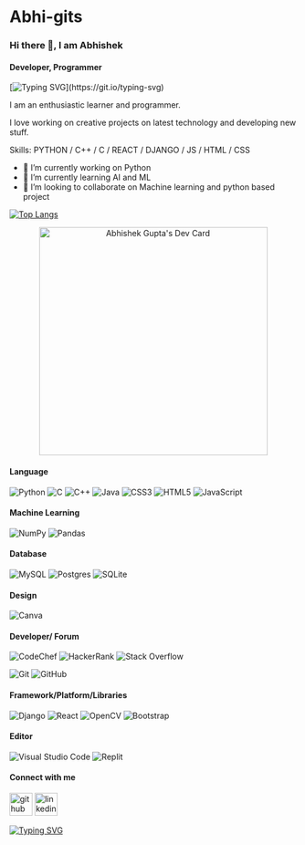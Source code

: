 # Abhi-gits

### Hi there 👋, I am Abhishek
#### Developer, Programmer

[![Typing SVG](https://readme-typing-svg.herokuapp.com?width=300&lines=Welcome+to+my+repository...)](https://git.io/typing-svg)

I am an enthusiastic learner and programmer. 

I love working on creative projects on latest technology and developing new stuff. 

Skills: PYTHON / C++ / C / REACT / DJANGO / JS / HTML / CSS

- 🔭 I’m currently working on Python 
- 🌱 I’m currently learning AI and ML 
- 👯 I’m looking to collaborate on Machine learning and python based project
  

[![Top Langs](https://github-readme-stats.vercel.app/api/top-langs/?username=Abhi-gits&layout=compact)](https://github.com/anuraghazra/github-readme-stats)   


 <p align="center">
   <a href="https://app.daily.dev/abhi_gits"><img src="https://api.daily.dev/devcards/72fac228ba4348f99d1469d53236a21f.png?r=tf6" width="400" alt="Abhishek Gupta's Dev Card"/></a>
 </p>
 

#### Language

![Python](https://img.shields.io/badge/python-3670A0?style=for-the-badge&logo=python&logoColor=ffdd54)
![C](https://img.shields.io/badge/c-%2300599C.svg?style=for-the-badge&logo=c&logoColor=white)
![C++](https://img.shields.io/badge/c++-%2300599C.svg?style=for-the-badge&logo=c%2B%2B&logoColor=white)
![Java](https://img.shields.io/badge/java-%23ED8B00.svg?style=for-the-badge&logo=java&logoColor=white)
![CSS3](https://img.shields.io/badge/css3-%231572B6.svg?style=for-the-badge&logo=css3&logoColor=white)
![HTML5](https://img.shields.io/badge/html5-%23E34F26.svg?style=for-the-badge&logo=html5&logoColor=white)
![JavaScript](https://img.shields.io/badge/javascript-%23323330.svg?style=for-the-badge&logo=javascript&logoColor=%23F7DF1E)

#### Machine Learning

![NumPy](https://img.shields.io/badge/numpy-%23013243.svg?style=for-the-badge&logo=numpy&logoColor=white)
![Pandas](https://img.shields.io/badge/pandas-%23150458.svg?style=for-the-badge&logo=pandas&logoColor=white)


#### Database

![MySQL](https://img.shields.io/badge/mysql-%2300f.svg?style=for-the-badge&logo=mysql&logoColor=white)
![Postgres](https://img.shields.io/badge/postgres-%23316192.svg?style=for-the-badge&logo=postgresql&logoColor=white)
![SQLite](https://img.shields.io/badge/sqlite-%2307405e.svg?style=for-the-badge&logo=sqlite&logoColor=white)

#### Design

![Canva](https://img.shields.io/badge/Canva-%2300C4CC.svg?style=for-the-badge&logo=Canva&logoColor=white)

#### Developer/ Forum

![CodeChef](https://img.shields.io/badge/CodeChef-%23964B00.svg?style=for-the-badge&logo=CodeChef&logoColor=white)
![HackerRank](https://img.shields.io/badge/-Hackerrank-2EC866?style=for-the-badge&logo=HackerRank&logoColor=white)
![Stack Overflow](https://img.shields.io/badge/-Stackoverflow-FE7A16?style=for-the-badge&logo=stack-overflow&logoColor=white)

![Git](https://img.shields.io/badge/git-%23F05033.svg?style=for-the-badge&logo=git&logoColor=white)
![GitHub](https://img.shields.io/badge/github-%23121011.svg?style=for-the-badge&logo=github&logoColor=white)


#### Framework/Platform/Libraries

![Django](https://img.shields.io/badge/django-%23092E20.svg?style=for-the-badge&logo=django&logoColor=white)
![React](https://img.shields.io/badge/react-%2320232a.svg?style=for-the-badge&logo=react&logoColor=%2361DAFB)
![OpenCV](https://img.shields.io/badge/opencv-%23white.svg?style=for-the-badge&logo=opencv&logoColor=white)
![Bootstrap](https://img.shields.io/badge/bootstrap-%23563D7C.svg?style=for-the-badge&logo=bootstrap&logoColor=white)

#### Editor

![Visual Studio Code](https://img.shields.io/badge/Visual%20Studio%20Code-0078d7.svg?style=for-the-badge&logo=visual-studio-code&logoColor=white)
![Replit](https://img.shields.io/badge/Replit-DD1200?style=for-the-badge&logo=Replit&logoColor=white)

#### Connect with me

[<img src='https://cdn.jsdelivr.net/npm/simple-icons@3.0.1/icons/github.svg' alt='github' height='40'>](https://github.com/Abhi-gits)
[<img src='https://cdn.jsdelivr.net/npm/simple-icons@3.0.1/icons/linkedin.svg' alt='linkedin' height='40'>](https://www.linkedin.com/in/abhishek-gupta-10b386201/) 



[![Typing SVG](https://readme-typing-svg.herokuapp.com/?lines=Thankyou+...+visit+again)](https://git.io/typing-svg)

